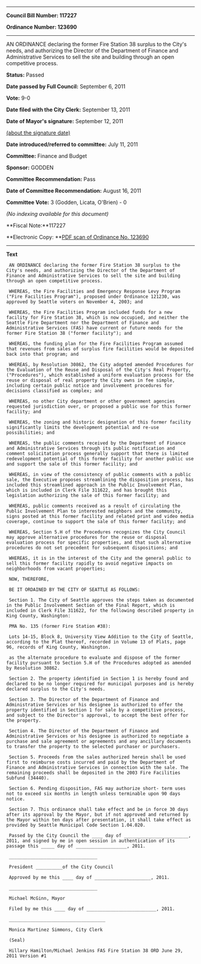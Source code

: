 

********

**Council Bill Number: 117227**
   
**Ordinance Number: 123690**
********

 AN ORDINANCE declaring the former Fire Station 38 surplus to the City's needs, and authorizing the Director of the Department of Finance and Administrative Services to sell the site and building through an open competitive process.

**Status:** Passed
   
**Date passed by Full Council:** September 6, 2011
   
**Vote:** 9-0
   
**Date filed with the City Clerk:** September 13, 2011
   
**Date of Mayor's signature:** September 12, 2011
   
[(about the signature date)](/~public/approvaldate.htm)
   
   
   
**Date introduced/referred to committee:** July 11, 2011
   
**Committee:** Finance and Budget
   
**Sponsor:** GODDEN
   
**Committee Recommendation:** Pass
   
**Date of Committee Recommendation:** August 16, 2011
   
**Committee Vote:** 3 (Godden, Licata, O'Brien) - 0
   
   
_(No indexing available for this document)_

**Fiscal Note:**117227

**Electronic Copy: **[PDF scan of Ordinance No. 123690](/~archives/Ordinances/Ord_123690.pdf)

********

**Text**
   
```
 AN ORDINANCE declaring the former Fire Station 38 surplus to the City's needs, and authorizing the Director of the Department of Finance and Administrative Services to sell the site and building through an open competitive process.

 WHEREAS, the Fire Facilities and Emergency Response Levy Program ("Fire Facilities Program"), proposed under Ordinance 121230, was approved by Seattle voters on November 4, 2003; and

 WHEREAS, the Fire Facilities Program included funds for a new facility for Fire Station 38, which is now occupied, and neither the Seattle Fire Department nor the Department of Finance and Administrative Services (FAS) have current or future needs for the former Fire Station 38 ("former facility"); and

 WHEREAS, the funding plan for the Fire Facilities Program assumed that revenues from sales of surplus fire facilities would be deposited back into that program; and

 WHEREAS, by Resolution 30862, the City adopted amended Procedures for the Evaluation of the Reuse and Disposal of the City's Real Property, ("Procedures"), which established a uniform evaluation process for the reuse or disposal of real property the City owns in fee simple, including certain public notice and involvement procedures for decisions classified as complex; and

 WHEREAS, no other City department or other government agencies requested jurisdiction over, or proposed a public use for this former facility; and

 WHEREAS, the zoning and historic designation of this former facility significantly limits the development potential and re-use possibilities; and

 WHEREAS, the public comments received by the Department of Finance and Administrative Services through its public notification and comment solicitation process generally support that there is limited redevelopment potential of this former facility for another public use and support the sale of this former facility; and

 WHEREAS, in view of the consistency of public comments with a public sale, the Executive proposes streamlining the disposition process, has included this streamlined approach in the Public Involvement Plan, which is included in Clerk File 311622, and has brought this legislation authorizing the sale of this former facility; and

 WHEREAS, public comments received as a result of circulating the Public Involvement Plan to interested neighbors and the community, signs posted at this former facility and related print and video media coverage, continue to support the sale of this former facility; and

 WHEREAS, Section 5.H of the Procedures recognizes the City Council may approve alternative procedures for the reuse or disposal evaluation process for specific properties, and that such alternative procedures do not set precedent for subsequent dispositions; and

 WHEREAS, it is in the interest of the City and the general public to sell this former facility rapidly to avoid negative impacts on neighborhoods from vacant properties;

 NOW, THEREFORE,

 BE IT ORDAINED BY THE CITY OF SEATTLE AS FOLLOWS:

 Section 1. The City of Seattle approves the steps taken as documented in the Public Involvement Section of the Final Report, which is included in Clerk File 311622, for the following described property in King County, Washington:

 PMA No. 135 (former Fire Station #38):

 Lots 14-15, Block 8, University View Addition to the City of Seattle, according to the Plat thereof, recorded in Volume 13 of Plats, page 96, records of King County, Washington.

 as the alternate procedure to evaluate and dispose of the former facility pursuant to Section 5.H of the Procedures adopted as amended by Resolution 30862.

 Section 2. The property identified in Section 1 is hereby found and declared to be no longer required for municipal purposes and is hereby declared surplus to the City's needs.

 Section 3. The Director of the Department of Finance and Administrative Services or his designee is authorized to offer the property identified in Section 1 for sale by a competitive process, and subject to the Director's approval, to accept the best offer for the property.

 Section 4. The Director of the Department of Finance and Administrative Services or his designee is authorized to negotiate a purchase and sale agreement or agreements and any ancillary documents to transfer the property to the selected purchaser or purchasers.

 Section 5. Proceeds from the sales authorized herein shall be used first to reimburse costs incurred and paid by the Department of Finance and Administrative Services in connection with the sale. The remaining proceeds shall be deposited in the 2003 Fire Facilities Subfund (34440).

 Section 6. Pending disposition, FAS may authorize short- term uses not to exceed six months in length unless terminable upon 90 days notice.

 Section 7. This ordinance shall take effect and be in force 30 days after its approval by the Mayor, but if not approved and returned by the Mayor within ten days after presentation, it shall take effect as provided by Seattle Municipal Code Section 1.04.020.

 Passed by the City Council the ____ day of ________________________, 2011, and signed by me in open session in authentication of its passage this _____ day of ___________________, 2011.

 _________________________________

 President __________of the City Council

 Approved by me this ____ day of _____________________, 2011.

 _________________________________

 Michael McGinn, Mayor

 Filed by me this ____ day of __________________________, 2011.

 ____________________________________

 Monica Martinez Simmons, City Clerk

 (Seal)

 Hillary Hamilton/Michael Jenkins FAS Fire Station 38 ORD June 29, 2011 Version #1

```
